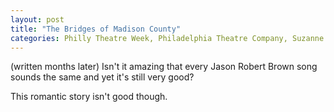 ```yaml
---
layout: post
title: "The Bridges of Madison County"
categories: Philly Theatre Week, Philadelphia Theatre Company, Suzanne Roberts Theatre, Philly Theatre Week
---
```

(written months later)
Isn't it amazing that every Jason Robert Brown song sounds the same and yet it's still very good?

This romantic story isn't good though.

